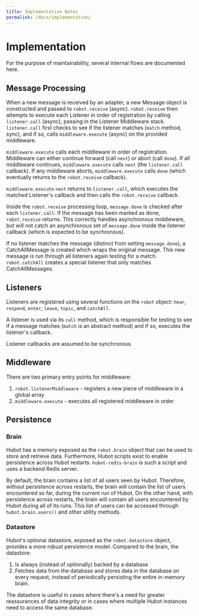 ```yaml
---
title: Implementation Notes
permalink: /docs/implementation/
---
```


# Implementation

For the purpose of maintainability, several internal flows are documented here.

## Message Processing

When a new message is received by an adapter, a new Message object is constructed and passed to `robot.receive` (async). `robot.receive` then attempts to execute each Listener in order of registration by calling `listener.call` (async), passing in the Listener Middleware stack. `listener.call` first checks to see if the listener matches (`match` method, sync), and if so, calls `middleware.execute` (async) on the provided middleware.

`middleware.execute` calls each middleware in order of registration. Middleware can either continue forward (call `next`) or abort (call `done`). If all middleware continues, `middleware.execute` calls `next` (the `listener.call` callback). If any middleware aborts, `middleware.execute` calls `done` (which eventually returns to the `robot.receive` callback).

`middleware.execute` `next` returns to `listener.call`, which executes the matched Listener's callback and then calls the `robot.receive` callback.

Inside the `robot.receive` processing loop, `message.done` is checked after each `listener.call`. If the message has been marked as done, `robot.receive` returns. This correctly handles asynchronous middleware, but will not catch an asynchronous set of `message.done` inside the listener callback (which is expected to be synchronous).

If no listener matches the message (distinct from setting `message.done`), a CatchAllMessage is created which wraps the original message. This new message is run through all listeners again testing for a match. `robot.catchAll` creates a special listener that only matches CatchAllMessages.

## Listeners

Listeners are registered using several functions on the `robot` object: `hear`, `respond`, `enter`, `leave`, `topic`, and `catchAll`.

A listener is used via its `call` method, which is responsible for testing to see if a message matches (`match` is an abstract method) and if so, executes the listener's callback.

Listener callbacks are assumed to be synchronous.

## Middleware

There are two primary entry points for middleware:

1. `robot.listenerMiddleware` - registers a new piece of middleware in a global array
2. `middleware.execute` - executes all registered middleware in order

## Persistence

### Brain

Hubot has a memory exposed as the `robot.brain` object that can be used to store and retrieve data.
Furthermore, Hubot scripts exist to enable persistence across Hubot restarts.
`hubot-redis-brain` is such a script and uses a backend Redis server.

By default, the brain contains a list of all users seen by Hubot.
Therefore, without persistence across restarts, the brain will contain the list of users encountered so far, during the current run of Hubot. On the other hand, with persistence across restarts, the brain will contain all users encountered by Hubot during all of its runs. This list of users can be accessed through `hubot.brain.users()` and other utility methods.

### Datastore

Hubot's optional datastore, exposed as the `robot.datastore` object, provides a more robust persistence model. Compared to the brain, the datastore:

1. Is always (instead of optionally) backed by a database
2. Fetches data from the database and stores data in the database on every request, instead of periodically persisting the entire in-memory brain.

The datastore is useful in cases where there's a need for greater reassurances of data integrity or in cases where multiple Hubot instances need to access the same database.
